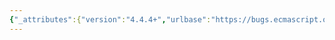 ```yaml
---
{"_attributes":{"version":"4.4.4+","urlbase":"https://bugs.ecmascript.org/","maintainer":"dherman@mozilla.com"},"bug":{"bug_id":2047,"creation_ts":"2013-10-03 01:05:00 -0700","short_desc":"22.1.3.7: \"If A is undefined\"","delta_ts":"2013-11-10 19:09:38 -0800","product":"Draft for 6th Edition","component":"editorial issue","version":"Rev 19: September 27, 2013 Draft","rep_platform":"All","op_sys":"All","bug_status":"VERIFIED","resolution":"FIXED","priority":"Normal","bug_severity":"normal","everconfirmed":true,"reporter":{"uid":"jmdyck","name":"Michael Dyck"},"assigned_to":{"uid":"allen","name":"Allen Wirfs-Brock"},"long_desc":[{"commentid":5831,"comment_count":0,"who":{"uid":"jmdyck","name":"Michael Dyck"},"bug_when":"2013-10-03 01:05:32 -0700","thetext":"In 22.1.3.7 \"Array.prototype.filter ( callbackfn [ , thisArg ] )\",\nstep 8 says:\n    Let A be undefined.\nand step 10 says:\n    If A is undefined, then ...\nbut between the two (in step 9), there's nothing that would cause A to *not* be undefined.\n\nChange newObj to A in 9.c.i.1?"},{"commentid":5832,"comment_count":1,"who":{"uid":"jmdyck","name":"Michael Dyck"},"bug_when":"2013-10-03 01:12:17 -0700","thetext":"Ditto 22.1.3.15."},{"commentid":5876,"comment_count":2,"who":{"uid":"allen","name":"Allen Wirfs-Brock"},"bug_when":"2013-10-08 17:19:36 -0700","thetext":"fixed in rev20 editor's draft"},{"commentid":6036,"comment_count":3,"who":{"uid":"allen","name":"Allen Wirfs-Brock"},"bug_when":"2013-10-29 09:44:52 -0700","thetext":"fixed in rev20 draft, Oct. 28, 2013"}]}}
---
```

